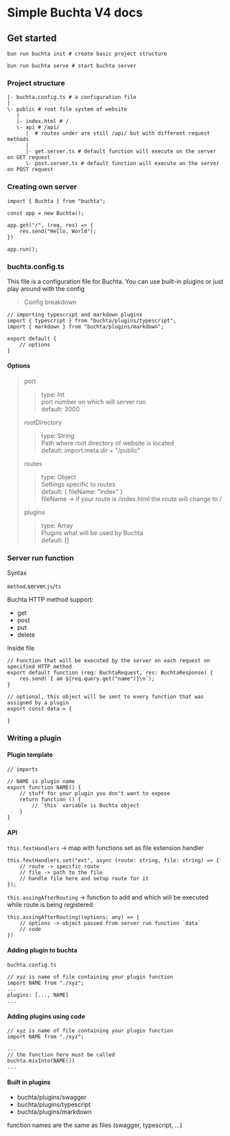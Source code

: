  <head>
  <link rel="stylesheet" href="docs.css">
  <meta name="viewport" content="width=device-width, initial-scale=1.0"> 
</head>

# Simple Buchta V4 docs

## Get started

```
bun run buchta init # create basic project structure
```

```
bun run buchta serve # start buchta server
```

### Project structure

```
|- buchta.config.ts # a configuration file
|
\- public # root file system of website
   |
   |- index.html # /
   \- api # /api/
      |  # routes under are still /api/ but with different request methods
      |
      |- get.server.ts # default function will execute on the server on GET request
      \- post.server.ts # default function will execute on the server on POST request
```

### Creating own server
```
import { Buchta } from "buchta";

const app = new Buchta();

app.get("/", (req, res) => {
    res.send("Hello, World");
})

app.run();
```

### buchta.config.ts
This file is a configuration file for Buchta. You can use built-in plugins or just play around with the config

> Config breakdown

```
// importing typescript and markdown plugins
import { typescript } from "buchta/plugins/typescript";
import { markdown } from "buchta/plugins/markdown";

export default {
    // options
}
```
#### Options 

> port
> > type: Int <br>
> > port number on which will server run <br>
> > default: 3000
>
> rootDirectory
> > type: String <br>
> > Path where root directory of website is located <br>
> > default: import.meta.dir + "/public"
>
> routes
> > type: Object <br>
> > Settings specific to routes <br>
> > default: { fileName: "index" } <br>
> > fileName -> if your route is /index.html the route will change to /
>
> plugins
> > type: Array<br>
> > Plugins what will be used by Buchta <br>
> > default: [] <br>


### Server run function

Syntax <br>

`method`.server.`js`/`ts`

Buchta HTTP method support:
- get
- post
- put
- delete

Inside file
```
// Function that will be executed by the server on each request on specified HTTP method
export default function (req: BuchtaRequest, res: BuchtaResponse) {
    res.send(`I am ${req.query.get("name")}\n`);
}

// optional, this object will be sent to every function that was assigned by a plugin
export const data = {

}
```

### Writing a plugin

#### Plugin template 
```
// imports

// NAME is plugin name
export function NAME() {
    // stuff for your plugin you don't want to expose
    return function () {
        // `this` variable is Buchta object
    }
}
```
#### API
`this.fextHandlers` -> map with functions set as file extension handler
```
this.fextHandlers.set("ext", async (route: string, file: string) => {
    // route -> specific route
    // file -> path to the file
    // handle file here and setup route for it
});
```

`this.assingAfterRouting` -> function to add and which will be executed while route is being registered
```
this.assingAfterRouting((options: any) => {
    // options -> object passed from server run function `data`
    // code
})
```

#### Adding plugin to buchta
`buchta.config.ts`
```
// xyz is name of file containing your plugin function
import NAME from "./xyz";
...
plugins: [..., NAME]
...
```

#### Adding plugins using code
```
// xyz is name of file containing your plugin function
import NAME from "./xyz";

...
// the function here must be called
buchta.mixInto(NAME())
...
```

#### Built in plugins
- buchta/plugins/swagger
- buchta/plugins/typescript
- buchta/plugins/markdown

function names are the same as files (swagger, typescript, ...)